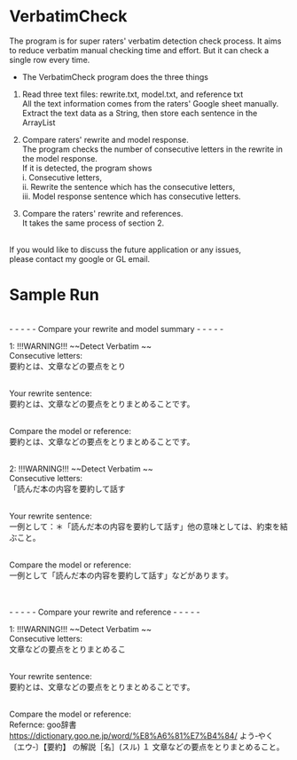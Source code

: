 # VerbatimCheck
The program  is for super raters' verbatim detection check process. It aims to reduce verbatim manual checking time and effort. But it can check a single row every time. 
 
* The VerbatimCheck program does the three things
 
1. Read three text files: rewrite.txt, model.txt, and reference txt
<br>All the text information comes from the raters' Google sheet manually.
<br>Extract the text data as a String, then store each sentence in the ArrayList<String>
 
2. Compare raters' rewrite and model response.
<br>The program checks the number of consecutive letters in the rewrite in the model response.
<br>If it is detected, the program shows
<br> i. Consecutive letters,
<br> ii. Rewrite the sentence which has the consecutive letters,
<br> iii. Model response sentence which has consecutive letters.
 
3. Compare the raters' rewrite and references.
<br>It takes the same process  of section 2.
 
<br>If you would like to discuss the future application or any issues,
<br>please contact my google or GL email.






# Sample Run

<br> - - - - - Compare your rewrite and model summary  - - - - - 


1:  !!!WARNING!!! ~~Detect Verbatim ~~
<br> Consecutive letters: 
<br> 要約とは、文章などの要点をとり

<br> Your rewrite sentence: 
<br> 要約とは、文章などの要点をとりまとめることです。

<br> Compare the model or reference: 
<br> 要約とは、文章などの要点をとりまとめることです。



<br> 2:  !!!WARNING!!! ~~Detect Verbatim ~~
<br> Consecutive letters: 
<br> 「読んだ本の内容を要約して話す

<br> Your rewrite sentence: 
<br> 一例として：＊「読んだ本の内容を要約して話す」他の意味としては、約束を結ぶこと。

<br> Compare the model or reference: 
<br> 一例として「読んだ本の内容を要約して話す」などがあります。



 <br><br> - - - - -  Compare your rewrite and reference - - - - - 

1:  !!!WARNING!!! ~~Detect Verbatim ~~
<br> Consecutive letters: 
<br> 文章などの要点をとりまとめるこ

<br> Your rewrite sentence: 
<br> 要約とは、文章などの要点をとりまとめることです。

<br> Compare the model or reference: 
<br> Refernce: goo辞書 https://dictionary.goo.ne.jp/word/%E8%A6%81%E7%B4%84/  よう‐やく〔エウ‐〕【要約】 の解説［名］(スル)    １ 文章などの要点をとりまとめること。


